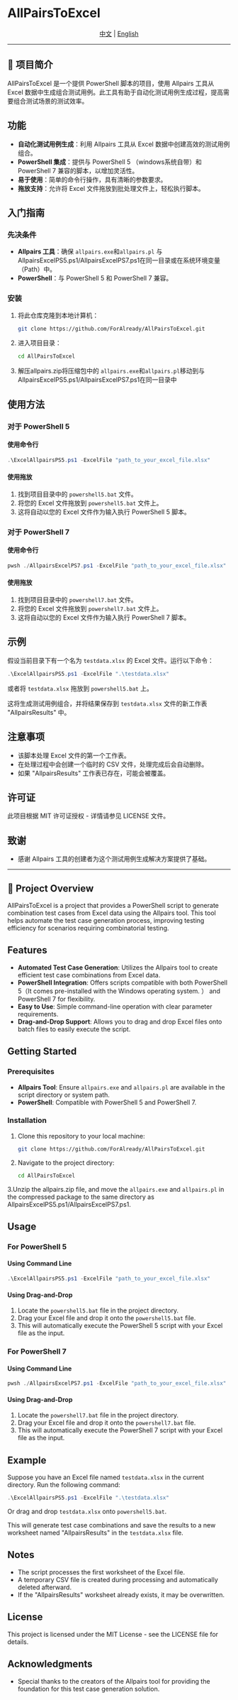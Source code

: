 # AllPairsToExcel
<p align="center">
  <a href="#中文">中文</a> | <a href="#english">English</a>
</p>

---
## <a id="中文">📖 项目简介</a>

AllPairsToExcel 是一个提供 PowerShell 脚本的项目，使用 Allpairs 工具从 Excel 数据中生成组合测试用例。此工具有助于自动化测试用例生成过程，提高需要组合测试场景的测试效率。

## 功能

- **自动化测试用例生成**：利用 Allpairs 工具从 Excel 数据中创建高效的测试用例组合。
- **PowerShell 集成**：提供与 PowerShell 5 （windows系统自带）和 PowerShell 7 兼容的脚本，以增加灵活性。
- **易于使用**：简单的命令行操作，具有清晰的参数要求。
- **拖放支持**：允许将 Excel 文件拖放到批处理文件上，轻松执行脚本。

## 入门指南

### 先决条件

- **Allpairs 工具**：确保 `allpairs.exe`和`allpairs.pl` 与AllpairsExcelPS5.ps1/AllpairsExcelPS7.ps1在同一目录或在系统环境变量（Path）中。
- **PowerShell**：与 PowerShell 5 和 PowerShell 7 兼容。

### 安装

1. 将此仓库克隆到本地计算机：
   ```bash
   git clone https://github.com/ForAlready/AllPairsToExcel.git
   ```
2. 进入项目目录：
   ```bash
   cd AllPairsToExcel
   ```
3. 解压allpairs.zip将压缩包中的 `allpairs.exe`和`allpairs.pl`移动到与AllpairsExcelPS5.ps1/AllpairsExcelPS7.ps1在同一目录中

## 使用方法

### 对于 PowerShell 5

#### 使用命令行
```powershell
.\ExcelAllpairsPS5.ps1 -ExcelFile "path_to_your_excel_file.xlsx"
```

#### 使用拖放
1. 找到项目目录中的 `powershell5.bat` 文件。
2. 将您的 Excel 文件拖放到 `powershell5.bat` 文件上。
3. 这将自动以您的 Excel 文件作为输入执行 PowerShell 5 脚本。

### 对于 PowerShell 7

#### 使用命令行
```powershell
pwsh ./AllpairsExcelPS7.ps1 -ExcelFile "path_to_your_excel_file.xlsx"
```

#### 使用拖放
1. 找到项目目录中的 `powershell7.bat` 文件。
2. 将您的 Excel 文件拖放到 `powershell7.bat` 文件上。
3. 这将自动以您的 Excel 文件作为输入执行 PowerShell 7 脚本。

## 示例

假设当前目录下有一个名为 `testdata.xlsx` 的 Excel 文件。运行以下命令：

```powershell
.\ExcelAllpairsPS5.ps1 -ExcelFile ".\testdata.xlsx"
```

或者将 `testdata.xlsx` 拖放到 `powershell5.bat` 上。

这将生成测试用例组合，并将结果保存到 `testdata.xlsx` 文件的新工作表 "AllpairsResults" 中。

## 注意事项

- 该脚本处理 Excel 文件的第一个工作表。
- 在处理过程中会创建一个临时的 CSV 文件，处理完成后会自动删除。
- 如果 "AllpairsResults" 工作表已存在，可能会被覆盖。

## 许可证

此项目根据 MIT 许可证授权 - 详情请参见 LICENSE 文件。

## 致谢

- 感谢 Allpairs 工具的创建者为这个测试用例生成解决方案提供了基础。

---
## <a id="english">📖 Project Overview</a>

AllPairsToExcel is a project that provides a PowerShell script to generate combination test cases from Excel data using the Allpairs tool. This tool helps automate the test case generation process, improving testing efficiency for scenarios requiring combinatorial testing.

## Features

- **Automated Test Case Generation**: Utilizes the Allpairs tool to create efficient test case combinations from Excel data.
- **PowerShell Integration**: Offers scripts compatible with both PowerShell 5（It comes pre-installed with the Windows operating system. ） and PowerShell 7 for flexibility.
- **Easy to Use**: Simple command-line operation with clear parameter requirements.
- **Drag-and-Drop Support**: Allows you to drag and drop Excel files onto batch files to easily execute the script.

## Getting Started

### Prerequisites

- **Allpairs Tool**: Ensure `allpairs.exe` and `allpairs.pl` are available in the script directory or system path.
- **PowerShell**: Compatible with PowerShell 5 and PowerShell 7.

### Installation

1. Clone this repository to your local machine:
   ```bash
   git clone https://github.com/ForAlready/AllPairsToExcel.git
   ```
2. Navigate to the project directory:
   ```bash
   cd AllPairsToExcel
   ```
3.Unzip the allpairs.zip file, and move the `allpairs.exe` and `allpairs.pl` in the compressed package to the same directory as AllpairsExcelPS5.ps1/AllpairsExcelPS7.ps1. 

## Usage

### For PowerShell 5

#### Using Command Line
```powershell
.\ExcelAllpairsPS5.ps1 -ExcelFile "path_to_your_excel_file.xlsx"
```

#### Using Drag-and-Drop
1. Locate the `powershell5.bat` file in the project directory.
2. Drag your Excel file and drop it onto the `powershell5.bat` file.
3. This will automatically execute the PowerShell 5 script with your Excel file as the input.

### For PowerShell 7

#### Using Command Line
```powershell
pwsh ./AllpairsExcelPS7.ps1 -ExcelFile "path_to_your_excel_file.xlsx"
```

#### Using Drag-and-Drop
1. Locate the `powershell7.bat` file in the project directory.
2. Drag your Excel file and drop it onto the `powershell7.bat` file.
3. This will automatically execute the PowerShell 7 script with your Excel file as the input.

## Example

Suppose you have an Excel file named `testdata.xlsx` in the current directory. Run the following command:

```powershell
.\ExcelAllpairsPS5.ps1 -ExcelFile ".\testdata.xlsx"
```

Or drag and drop `testdata.xlsx` onto `powershell5.bat`.

This will generate test case combinations and save the results to a new worksheet named "AllpairsResults" in the `testdata.xlsx` file.

## Notes

- The script processes the first worksheet of the Excel file.
- A temporary CSV file is created during processing and automatically deleted afterward.
- If the "AllpairsResults" worksheet already exists, it may be overwritten.

## License

This project is licensed under the MIT License - see the LICENSE file for details.

## Acknowledgments

- Special thanks to the creators of the Allpairs tool for providing the foundation for this test case generation solution.

